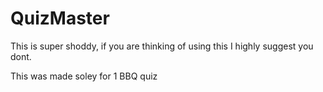 # QuizMaster

This is super shoddy, if you are thinking of using this I highly suggest you dont.

This was made soley for 1 BBQ quiz
